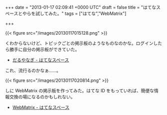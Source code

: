 
+++
date = "2013-01-17 02:09:41 +0000 UTC"
draft = false
title = "はてなスペースとやらを試してみた。"
tags = ["はてな","WebMatrix"]

+++


{{< figure src="/images/20130117015128.png"  >}}

くわからないけど、トピックごとの掲示板のようなものなのかな。ログインしたら勝手に自分の掲示板ができていた。

<ul>
<li><a href="http://space.hatena.ne.jp/~/14217943783080774236#14217943783080774238">だるやなぎ - はてなスペース</a></li>
</ul>これ、流行るのかなぁ……。

{{< figure src="/images/20130117020814.png"  >}}

しに WebMatrix の掲示板を作ってみた。はてな ID をもっていれば、簡便な情報交換の場になるのかもしれない。

<ul>
<li><a href="http://space.hatena.ne.jp/~/14290001378108560140#14290001378108560142">WebMatrix - はてなスペース</a></li>
</ul>

